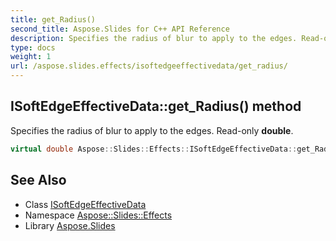 ```yaml
---
title: get_Radius()
second_title: Aspose.Slides for C++ API Reference
description: Specifies the radius of blur to apply to the edges. Read-only double.
type: docs
weight: 1
url: /aspose.slides.effects/isoftedgeeffectivedata/get_radius/
---
```

## ISoftEdgeEffectiveData::get_Radius() method


Specifies the radius of blur to apply to the edges. Read-only **double**.

```cpp
virtual double Aspose::Slides::Effects::ISoftEdgeEffectiveData::get_Radius()=0
```

## See Also

* Class [ISoftEdgeEffectiveData](../)
* Namespace [Aspose::Slides::Effects](../../)
* Library [Aspose.Slides](../../../)